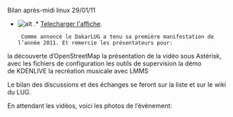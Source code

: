 
 Bilan après-midi linux 29/01/11
* ![alt](https://raw.github.com/Dakarlug/site-datas/master/datas/reddit.png "") .*  [Telecharger l'affiche](https://raw.github.com/Dakarlug/site-datas/master/datas/asterisk.pdf "").
    
       Comme annoncé le DakarLUG a tenu sa première manifestation de l’année 2011. Et remercie les présentateurs pour:

 la découverte d’OpenStreetMap 
 la présentation  de la vidéo sous Astérisk, avec les fichiers de configuration
 les outils de supervision
 la démo de KDENLIVE 
 la recréation musicale avec LMMS

 Le bilan des discussions et des échanges se feront sur la liste  et sur le wiki  du LUG.


En attendant les vidéos, voici les photos de l’évènement:




   
    
    
    



    



    



    



    



    



 
    
     